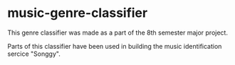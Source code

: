 music-genre-classifier
======================

This genre classifier was made as a part of the 8th semester major project.

Parts of this classifier have been used in building the music identification sercice "Songgy".
